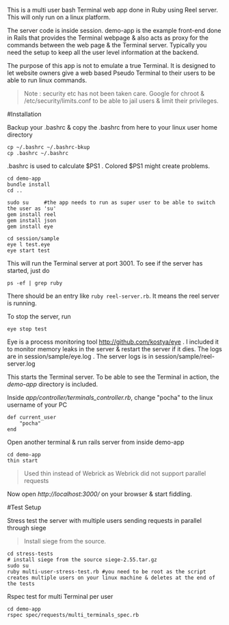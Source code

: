 This is a multi user bash Terminal web app done in Ruby using Reel server. This will only run on a linux platform. 

The server code is inside session. demo-app is the example front-end done in Rails that provides the Terminal webpage & also acts as proxy for the commands between the web page & the Terminal server. Typically you need the setup to keep all the user level information at the backend. 

The purpose of this app is not to emulate a true Terminal. It is designed to let website owners give a web based Pseudo Terminal to their users to be able to run linux commands.

> Note : security etc has not been taken care. Google for chroot & /etc/security/limits.conf to be able to jail users & limit their privileges. 

#Installation 

Backup your .bashrc & copy the .bashrc from here to your linux user home directory

	cp ~/.bashrc ~/.bashrc-bkup
	cp .bashrc ~/.bashrc

.bashrc is used to calculate $PS1 . Colored $PS1 might create problems. 

	cd demo-app
	bundle install
	cd ..
	
	sudo su 	#the app needs to run as super user to be able to switch the user as 'su'
	gem install reel
	gem install json
	gem install eye

	cd session/sample
	eye l test.eye
	eye start test

This will run the Terminal server at port 3001. To see if the server has started, just do

	ps -ef | grep ruby

There should be an entry like `ruby reel-server.rb`. It means the reel server is running. 

To stop the server, run 

	eye stop test

Eye is a process monitoring tool http://github.com/kostya/eye . I included it to monitor memory leaks in the server & restart the server if it dies. The logs are in session/sample/eye.log . The server logs is in session/sample/reel-server.log 

This starts the Terminal server. To be able to see the Terminal in action, the *demo-app* directory is included. 

Inside *app/controller/terminals_controller.rb*, change "pocha" to the linux username of your PC

	def current_user
		"pocha"
	end

Open another terminal & run rails server from inside demo-app
	
	cd demo-app
	thin start

> Used thin instead of Webrick as Webrick did not support parallel requests

Now open *http://localhost:3000/* on your browser & start fiddling.

#Test Setup

Stress test the server with multiple users sending requests in parallel through siege
> Install siege from the source.

	cd stress-tests
	# install siege from the source siege-2.55.tar.gz
	sudo su
	ruby multi-user-stress-test.rb #you need to be root as the script creates multiple users on your linux machine & deletes at the end of the tests

Rspec test for multi Terminal per user 

	cd demo-app
	rspec spec/requests/multi_terminals_spec.rb

